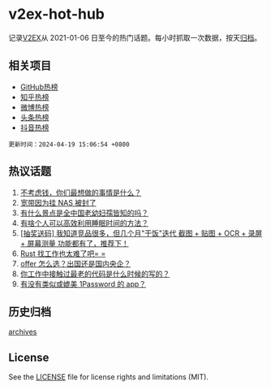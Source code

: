 # v2ex-hot-hub

 记录[V2EX](https://www.v2ex.com/)从 2021-01-06 日至今的热门话题。每小时抓取一次数据，按天[归档](archives)。
 
 ## 相关项目

- [GitHub热榜](https://github.com/snaildev/github-hot-hub)
- [知乎热榜](https://github.com/snaildev/zhihu-hot-hub)
- [微博热榜](https://github.com/snaildev/weibo-hot-hub)
- [头条热榜](https://github.com/snaildev/toutiao-hot-hub)
- [抖音热榜](https://github.com/snaildev/douyin-hot-hub)


 `更新时间：2024-04-19 15:06:54 +0800`

## 热议话题

1. [不考虑钱，你们最想做的事情是什么？](https://www.v2ex.com/t/1033670)
1. [宽带因为挂 NAS 被封了](https://www.v2ex.com/t/1033800)
1. [有什么景点是全中国老幼妇孺皆知的吗？](https://www.v2ex.com/t/1033630)
1. [有啥个人可以高效利用睡眠时间的方法？](https://www.v2ex.com/t/1033796)
1. [[抽奖送码] 我知道竞品很多，但几个月"干饭"迭代 截图 + 贴图 + OCR + 录屏 + 屏幕测量 功能都有了，推荐下！](https://www.v2ex.com/t/1033803)
1. [Rust 找工作也太难了吧= =](https://www.v2ex.com/t/1033729)
1. [offer 怎么选？出国还是国内央企？](https://www.v2ex.com/t/1033840)
1. [你工作中接触过最老的代码是什么时候的写的？](https://www.v2ex.com/t/1033648)
1. [有没有类似或媲美 1Password 的 app？](https://www.v2ex.com/t/1033795)

## 历史归档

[archives](archives)

## License

See the [LICENSE](LICENSE) file for license rights and limitations (MIT).
